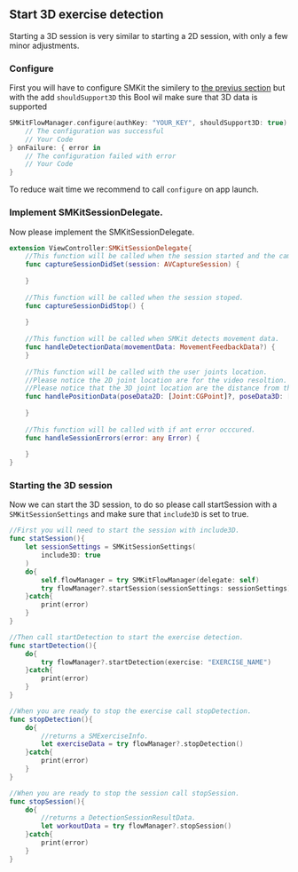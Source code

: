 ## Start 3D exercise detection 

Starting a 3D session is very similar to starting a 2D session, with only a few minor adjustments.

### Configure
First you will have to configure SMKit the similery to [the previus section](https://github.com/sency-ai/smkit-ios-demo?tab=readme-ov-file#conf) but with the add `shouldSupport3D` this Bool wil make sure that 3D data is supported
```Swift
SMKitFlowManager.configure(authKey: "YOUR_KEY", shouldSupport3D: true) {
    // The configuration was successful
    // Your Code
} onFailure: { error in
    // The configuration failed with error
    // Your Code
}
```
To reduce wait time we recommend to call `configure` on app launch.

### Implement **SMKitSessionDelegate**.
Now please implement the SMKitSessionDelegate.
```swift
extension ViewController:SMKitSessionDelegate{
    //This function will be called when the session started and the camera is ready.
    func captureSessionDidSet(session: AVCaptureSession) {
        
    }
    
    //This function will be called when the session stoped.
    func captureSessionDidStop() {
        
    }
    
    //This function will be called when SMKit detects movement data.
    func handleDetectionData(movementData: MovementFeedbackData?) {
    }
    
    //This function will be called with the user joints location.
    //Please notice the 2D joint location are for the video resoltion.
    //Please notice that the 3D joint location are the distance from the camera
    func handlePositionData(poseData2D: [Joint:CGPoint]?, poseData3D: [Joint:SCNVector3]?, jointAnglesData: [LimbsPairs:Float]?){
        
    }
    
    //This function will be called with if ant error occcured.
    func handleSessionErrors(error: any Error) {
        
    }
}
```
### Starting the 3D session
Now we can start the 3D session, to do so please call startSession with a `SMKitSessionSettings` and make sure that `include3D` is set to true.
```swift
//First you will need to start the session with include3D.
func statSession(){
    let sessionSettings = SMKitSessionSettings(
        include3D: true
    )
    do{
        self.flowManager = try SMKitFlowManager(delegate: self)
        try flowManager?.startSession(sessionSettings: sessionSettings)
    }catch{
        print(error)
    }
}

//Then call startDetection to start the exercise detection.
func startDetection(){
    do{
        try flowManager?.startDetection(exercise: "EXERCISE_NAME")
    }catch{
        print(error)
    }
}

//When you are ready to stop the exercise call stopDetection.
func stopDetection(){
    do{
        //returns a SMExerciseInfo.
        let exerciseData = try flowManager?.stopDetection()
    }catch{
        print(error)
    }
}

//When you are ready to stop the session call stopSession.
func stopSession(){
    do{
        //returns a DetectionSessionResultData.
        let workoutData = try flowManager?.stopSession()
    }catch{
        print(error)
    }
}
```
